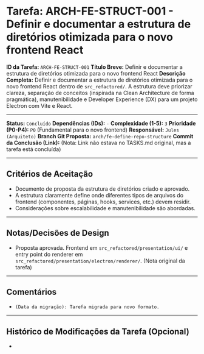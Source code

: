 # Tarefa: ARCH-FE-STRUCT-001 - Definir e documentar a estrutura de diretórios otimizada para o novo frontend React

**ID da Tarefa:** `ARCH-FE-STRUCT-001`
**Título Breve:** Definir e documentar a estrutura de diretórios otimizada para o novo frontend React
**Descrição Completa:**
Definir e documentar a estrutura de diretórios otimizada para o novo frontend React dentro de `src_refactored/`. A estrutura deve priorizar clareza, separação de conceitos (inspirada na Clean Architecture de forma pragmática), manutenibilidade e Developer Experience (DX) para um projeto Electron com Vite e React.

---

**Status:** `Concluído`
**Dependências (IDs):** `-`
**Complexidade (1-5):** `3`
**Prioridade (P0-P4):** `P0` (Fundamental para o novo frontend)
**Responsável:** `Jules (Arquiteto)`
**Branch Git Proposta:** `arch/fe-define-repo-structure`
**Commit da Conclusão (Link):** (Nota: Link não estava no TASKS.md original, mas a tarefa está concluída)

---

## Critérios de Aceitação
- Documento de proposta da estrutura de diretórios criado e aprovado.
- A estrutura claramente define onde diferentes tipos de arquivos do frontend (componentes, páginas, hooks, services, etc.) devem residir.
- Considerações sobre escalabilidade e manutenibilidade são abordadas.

---

## Notas/Decisões de Design
- Proposta aprovada. Frontend em `src_refactored/presentation/ui/` e entry point do renderer em `src_refactored/presentation/electron/renderer/`. (Nota original da tarefa)

---

## Comentários
- `(Data da migração): Tarefa migrada para novo formato.`

---

## Histórico de Modificações da Tarefa (Opcional)
-
